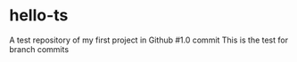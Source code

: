 # hello-ts
A test repository of my first project in Github
#1.0 commit
This is the test for branch commits
